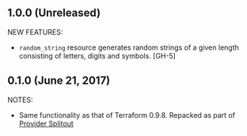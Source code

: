 ## 1.0.0 (Unreleased)

NEW FEATURES:

* `random_string` resource generates random strings of a given length consisting of letters, digits and symbols. [GH-5]

## 0.1.0 (June 21, 2017)

NOTES:

* Same functionality as that of Terraform 0.9.8. Repacked as part of [Provider Splitout](https://www.hashicorp.com/blog/upcoming-provider-changes-in-terraform-0-10/)
